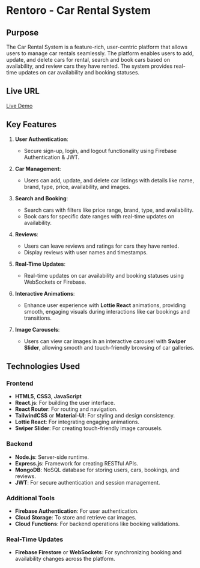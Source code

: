 # Rentoro - Car Rental System

## Purpose
The Car Rental System is a feature-rich, user-centric platform that allows users to manage car rentals seamlessly. The platform enables users to add, update, and delete cars for rental, search and book cars based on availability, and review cars they have rented. The system provides real-time updates on car availability and booking statuses.

## Live URL  
[Live Demo](https://rentoro-car-rental.web.app/)  


## Key Features
1. **User Authentication**:
   - Secure sign-up, login, and logout functionality using Firebase Authentication & JWT.

2. **Car Management**:
   - Users can add, update, and delete car listings with details like name, brand, type, price, availability, and images.

3. **Search and Booking**:
   - Search cars with filters like price range, brand, type, and availability.
   - Book cars for specific date ranges with real-time updates on availability.

4. **Reviews**:
   - Users can leave reviews and ratings for cars they have rented.
   - Display reviews with user names and timestamps.

5. **Real-Time Updates**:
   - Real-time updates on car availability and booking statuses using WebSockets or Firebase.

6. **Interactive Animations**:
   - Enhance user experience with **Lottie React** animations, providing smooth, engaging visuals during interactions like car bookings and transitions.

7. **Image Carousels**:
   - Users can view car images in an interactive carousel with **Swiper Slider**, allowing smooth and touch-friendly browsing of car galleries.

## Technologies Used
### Frontend
- **HTML5**, **CSS3**, **JavaScript**
- **React.js**: For building the user interface.
- **React Router**: For routing and navigation.
- **TailwindCSS** or **Material-UI**: For styling and design consistency.
- **Lottie React**: For integrating engaging animations.
- **Swiper Slider**: For creating touch-friendly image carousels.

### Backend
- **Node.js**: Server-side runtime.
- **Express.js**: Framework for creating RESTful APIs.
- **MongoDB**: NoSQL database for storing users, cars, bookings, and reviews.
- **JWT**: For secure authentication and session management.

### Additional Tools
- **Firebase Authentication**: For user authentication.
- **Cloud Storage**: To store and retrieve car images.
- **Cloud Functions**: For backend operations like booking validations.

### Real-Time Updates
- **Firebase Firestore** or **WebSockets**: For synchronizing booking and availability changes across the platform.
